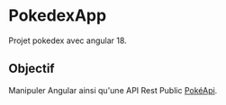# PokedexApp

Projet pokedex avec angular 18.

## Objectif

Manipuler Angular ainsi qu'une API Rest Public [PokéApi](https://pokeapi.co/docs/v2#games-section).